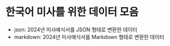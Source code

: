 # 한국어 미사를 위한 데이터 모음

* json: 2024년 미사예식서를 JSON 형테로 변환한 데이터
* markdown: 2024년 미사예식서를 Markdown 형테로 변환한 데이터
